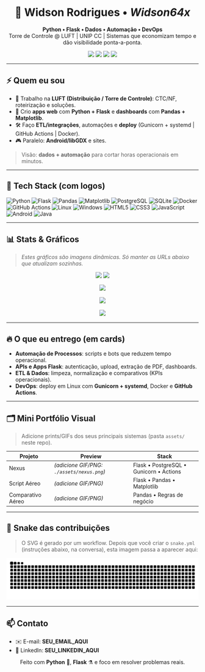 <!-- PERFIL: Widson64x/Widson64x -->
<h1 align="center">🚀 Widson Rodrigues • <em>Widson64x</em></h1>
<p align="center">
  <strong>Python • Flask • Dados • Automação • DevOps</strong><br/>
  Torre de Controle @ LUFT | UNIP CC | Sistemas que economizam tempo e dão visibilidade ponta-a-ponta.
</p>

<p align="center">
  <a href="mailto:SEU_EMAIL_AQUI"><img src="https://img.shields.io/badge/Email-Contactar-informational?logo=gmail"/></a>
  <a href="https://www.linkedin.com/in/SEU_LINKEDIN_AQUI" target="_blank"><img src="https://img.shields.io/badge/LinkedIn-Conectar-blue?logo=linkedin"/></a>
  <a href="https://github.com/Widson64x?tab=followers"><img src="https://img.shields.io/github/followers/Widson64x?label=Seguidores&style=flat"/></a>
  <img src="https://komarev.com/ghpvc/?username=Widson64x&label=Visitas"/>
</p>

---

## ⚡ Quem eu sou

- 🧭 Trabalho na **LUFT (Distribuição / Torre de Controle)**: CTC/NF, roteirização e soluções.
- 🧪 Crio **apps web** com **Python + Flask** e **dashboards** com **Pandas + Matplotlib**.
- 🛠️ Faço **ETL/integrações**, automações e **deploy** (Gunicorn + systemd | GitHub Actions | Docker).
- 🎮 Paralelo: **Android/libGDX** e sites.

> Visão: **dados + automação** para cortar horas operacionais em minutos.

---

## 🧰 Tech Stack (com logos)

<p>
  <img title="Python" alt="Python" height="48" src="https://cdn.jsdelivr.net/gh/devicons/devicon/icons/python/python-original.svg"/>
  <img title="Flask" alt="Flask" height="48" src="https://cdn.jsdelivr.net/gh/devicons/devicon/icons/flask/flask-original.svg"/>
  <img title="Pandas" alt="Pandas" height="48" src="https://cdn.jsdelivr.net/gh/devicons/devicon/icons/pandas/pandas-original.svg"/>
  <img title="Matplotlib" alt="Matplotlib" height="48" src="https://cdn.jsdelivr.net/gh/devicons/devicon/icons/matplotlib/matplotlib-original.svg"/>
  <img title="PostgreSQL" alt="PostgreSQL" height="48" src="https://cdn.jsdelivr.net/gh/devicons/devicon/icons/postgresql/postgresql-original.svg"/>
  <img title="SQLite" alt="SQLite" height="48" src="https://cdn.jsdelivr.net/gh/devicons/devicon/icons/sqlite/sqlite-original.svg"/>
  <img title="Docker" alt="Docker" height="48" src="https://cdn.jsdelivr.net/gh/devicons/devicon/icons/docker/docker-original.svg"/>
  <img title="GitHub Actions" alt="GitHub Actions" height="48" src="https://cdn.jsdelivr.net/gh/devicons/devicon/icons/githubactions/githubactions-original.svg"/>
  <img title="Linux" alt="Linux" height="48" src="https://cdn.jsdelivr.net/gh/devicons/devicon/icons/linux/linux-original.svg"/>
  <img title="Windows" alt="Windows" height="48" src="https://cdn.jsdelivr.net/gh/devicons/devicon/icons/windows8/windows8-original.svg"/>
  <img title="HTML5" alt="HTML5" height="48" src="https://cdn.jsdelivr.net/gh/devicons/devicon/icons/html5/html5-original.svg"/>
  <img title="CSS3" alt="CSS3" height="48" src="https://cdn.jsdelivr.net/gh/devicons/devicon/icons/css3/css3-original.svg"/>
  <img title="JavaScript" alt="JavaScript" height="48" src="https://cdn.jsdelivr.net/gh/devicons/devicon/icons/javascript/javascript-original.svg"/>
  <img title="Android" alt="Android" height="48" src="https://cdn.jsdelivr.net/gh/devicons/devicon/icons/android/android-original.svg"/>
  <img title="Java" alt="Java" height="48" src="https://cdn.jsdelivr.net/gh/devicons/devicon/icons/java/java-original.svg"/>
</p>

---

## 📊 Stats & Gráficos

> *Estes gráficos são imagens dinâmicas. Só manter as URLs abaixo que atualizam sozinhas.*

<p align="center">
  <img height="165" src="https://github-readme-stats.vercel.app/api?username=Widson64x&show_icons=true&theme=transparent&rank_icon=github"/>
  <img height="165" src="https://github-readme-stats.vercel.app/api/top-langs/?username=Widson64x&layout=compact&theme=transparent"/>
</p>

<p align="center">
  <img height="185" src="https://streak-stats.demolab.com?user=Widson64x&theme=transparent&hide_border=true"/>
</p>

<p align="center">
  <img src="https://github-readme-activity-graph.vercel.app/graph?username=Widson64x&theme=github-compact&area=true&hide_border=true"/>
</p>

<p align="center">
  <img src="https://github-profile-trophy.vercel.app/?username=Widson64x&theme=onedark&no-frame=true&row=1&column=6"/>
</p>

---

## 🔥 O que eu entrego (em cards)

- **Automação de Processos**: scripts e bots que reduzem tempo operacional.
- **APIs e Apps Flask**: autenticação, upload, extração de PDF, dashboards.
- **ETL & Dados**: limpeza, normalização e comparativos (KPIs operacionais).
- **DevOps**: deploy em Linux com **Gunicorn + systemd**, Docker e **GitHub Actions**.

---

## 🗂️ Mini Portfólio Visual

> Adicione prints/GIFs dos seus principais sistemas (pasta `assets/` neste repo).

| Projeto | Preview | Stack |
|---|---|---|
| Nexus | *(adicione GIF/PNG: `./assets/nexus.png`)* | Flask • PostgreSQL • Gunicorn • Actions |
| Script Aéreo | *(adicione GIF/PNG)* | Flask • Pandas • Matplotlib |
| Comparativo Aéreo | *(adicione GIF/PNG)* | Pandas • Regras de negócio |

---

## 🐍 Snake das contribuições
> O SVG é gerado por um workflow. Depois que você criar o `snake.yml` (instruções abaixo, na conversa), esta imagem passa a aparecer aqui:
  
![snake gif](https://raw.githubusercontent.com/Widson64x/Widson64x/output/snake.svg)

---

## 📫 Contato

- ✉️ E-mail: **SEU_EMAIL_AQUI**
- 💼 LinkedIn: **SEU_LINKEDIN_AQUI**

<p align="center">Feito com <b>Python</b> 🐍, <b>Flask</b> ⚗️ e foco em resolver problemas reais.</p>
